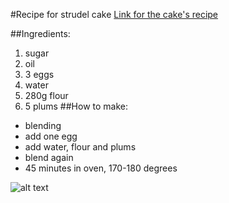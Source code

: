 #Recipe for strudel cake 
[Link for the cake's recipe][1]

##Ingredients:
1.  sugar
2.  oil
3.  3 eggs
4.  water
5.  280g flour
6.  5 plums
##How to make:
- blending
- add one egg
- add water, flour and plums
- blend again
- 45 minutes in oven, 170-180 degrees

![alt text][2]

  [1]:http://www.ibake.co.il/2013/06/prune-pound-cake-recipe-with-crumble.html
  [2]: http://4.bp.blogspot.com/-_pQO2cz0Jk8/Uc2I9911DQI/AAAAAAAABbw/bBjf4slMFWA/s640/20130628_154306.jpg